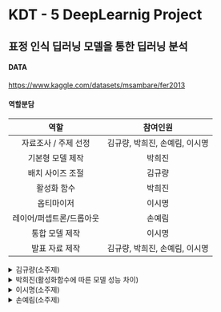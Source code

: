 # KDT - 5 DeepLearnig Project

## 표정 인식 딥러닝 모델을 통한 딥러닝 분석
  
#### DATA
https://www.kaggle.com/datasets/msambare/fer2013
  
#### 역할분담

역할|참여인원
:---:|:---:
자료조사 / 주제 선정 | 김규량, 박희진, 손예림, 이시명
기본형 모델 제작 | 박희진
배치 사이즈 조절 | 김규량
활성화 함수 | 박희진
옵티마이저 | 이시명
레이어/퍼셉트론/드롭아웃 | 손예림
통합 모델 제작 | 이시명
발표 자료 제작 | 김규량, 박희진, 손예림, 이시명

<details>
  <summary>
    김규량(소주제)
  </summary>

</details>

<details>
  <summary>
    박희진(활성화함수에 따른 모델 성능 차이)
  </summary>

### (1) 데이터 로딩 및 확인

- 데이터가 train과 test로 나눠져 있었는데, 하위 폴더의 폴더 이름이 피쳐 이미지의 라벨이길래 for문을 돌려 라벨과 피쳐를 들고옴
    - os.listdir에 enumerate해서 문자열로 된 라벨을 정수로 가지고 옴

 + 추가 → 데이터가 불균형 데이터임

평가지표로 acc를 사용하는 것은 부적합함 → f1 score나 recall 사용

### (2) 데이터 전처리

- 이미지 데이터를 255.로 나누어 정규화 시행

### (3) 데이터셋 준비

- 데이터셋 클래스를 생성 - 최대한 단순하게 클래스 구현
- train data에서 나누어 train data과 valid data를 8 : 2로 나눔
- 활성화 함수를 제외하고 모든 하이퍼파라미터는 통일
    - 배치사이즈는 32로 설정

### (4) 모델 클래스 정의

- 활성화 함수만 바뀐 여러 모델 인스턴스를 생성해야하기 때문에, 생성 메서드에 매개변수로 AF를 넣어서 넣는 활성화 함수에 따라 그에 맞는 모델이 생성되게끔 클래스를 정의함.

### (5) 학습준비 - 학습함수, 평가함수, 그래프출력함수, 예측함수, 내가 만든 모델링 함수

- 활성화 함수를 제외하고 모든 파라미터 통일
    - 에포크, 손실함수, 옵티마이저, 스케줄러 모두 통일
- 학습함수
    - 매개변수로 dataloder뿐만 아니라 model과 optimizer도 넣어서 각 모델을 함수 하나로 모두 학습할 수 있게 구조화
    - 리턴 값으로 한 에포크 당 loss_score와 acc_score를 반환
- 평가함수
    - 매개변수로 dataloder와 model, optimizer는 최적화 안할거기때문에 필요없음
    - 리턴 값으로 한 에포크당 loss_score와 acc_score가 든 리스트를 반환
        - 에포크가 늘어남에 따른 loss와 acc 변화를 시각화해서 그래프로 보기 위함
- 예측함수
    - 매개변수로 dataloder와 n(출력할 이미지 수), model, filename을 받음
    - 함수 내에서 filename을 통해 모델을 로딩하여 그 모델에 predict
    - 얼마나 정답과 같은지 계산하여 정확도 반환
- 그래프출력함수
    - 평가함수에서 리턴받은 loss_score 리스트와 acc_score 리스트를 통해 손실 그래프와 정확도 그래프 그리기
    - 왼쪽 축과 오른쪽 축을 다르게 하여 한꺼번에 표시
- 모델링 함수
    - 여러 모델을 계속해서 같은 코드에 적용하기 위해 함수를 작성
    - 초기 최소 손실을 설정하고 계속해서 최소 손실을 업데이트하는 동시에 모델을 저장하게끔 설정
    - 설정한 에포크 수만큼 for문을 돌면서 학습함수와 평가함수 실행
    - 조기 종료 기능 넣음
        - val_loss가 지정된 3회 이상 개선이 안되면 학습 종료

### (4) 학습 및 검증

- 위의 함수에 각 모델들을 넣어 학습 및 검증 실행

### (5) 그래프 결과

- Sigmoid

![sig](https://github.com/KDT-DeepLearning/DeepLearning/assets/155441547/02765d85-9e42-4866-9234-f0f9cce18e52)


- Softmax

![soft](https://github.com/KDT-DeepLearning/DeepLearning/assets/155441547/0b8821b7-d947-4cc6-95f4-85032cfdefab)


- Relu

![relu](https://github.com/KDT-DeepLearning/DeepLearning/assets/155441547/8a7f7171-0c3c-4072-8772-a0f06c3fb78d)


- Leaky_Relu

![leaky](https://github.com/KDT-DeepLearning/DeepLearning/assets/155441547/038a1031-69f4-44f5-9b8a-2187c1626ab1)


- Tanh

![tanh](https://github.com/KDT-DeepLearning/DeepLearning/assets/155441547/ed9e82c2-6ddb-4ab3-bbb0-5312069ab760)


### (6) 그래프 결과 분석

- Relu와 Tanh을 제외하고 모두 과적합이 일어났다. valid_loss는 감소하다 다시 증가하는 반면 train_loss는 계속 감소하고 train_acc는 계속해서 올라갔다. valid_loss 그래프는 2차 함수의 모양을 띠었다. 반면 Relu는 에포크가 늘어남에도 불구하고 loss와 acc에 큰 변화가 없었다. Relu는 은닉층이 많아서 기울기 소실 발생 확률이 있는 경우에 효과적인 활성화함수지만 기본 모델 자체의 은닉층이 1개뿐이라 Relu의 장점과 뛰어난 성능이 두각되지 못한 것 같다. 반대로 Tanh는 기대하지 않았는데 과적합도 일어나지 않았을 뿐만 아니라 에포크가 늘어남에 따라 train_loss와 valid_loss 둘 다 줄어 들고 있었고, train_acc와 valid_acc가 늘어나고 있었다. 에포크를 더 크게 했다면 계속해서 모델 성능을 향상시켰을 것이라고 예상한다. 은닉층이 하나인 해당 모델 구조에서는 에포크를 늘인다면 가장 성능이 좋을 것으로 판단된다.

### (7) 결론

<img alt="Untitled (1)" src="https://github.com/KDT-DeepLearning/DeepLearning/assets/155441547/7767e68b-afee-4a58-bddb-a0adb67d7278">


- Relu의 기울기 소실 문제를 보완한 Leaky_Relu가 검증에서 성능이 더 좋게 나왔지만 테스트를 진행해보니 Relu가 더 좋았다. 그러나 에포크를 더 늘인다 해당 모델 구조에서는 Tanh가 성능이 가장 좋을 것으로 예상된다.

### (8) 예측

<img alt="Untitled" src="https://github.com/KDT-DeepLearning/DeepLearning/assets/155441547/d2ee9461-7900-4936-9d86-27e4da5e8d88">

- 예측함수를 통하여 이미지를 출력하고 True값과 Predict값 출력
- 각 모델마다 정확도 확인

### (9) 피드백

불균형데이터인데 왜 정확도를 평가지표로 했는가. 불균형 데이터에는 재현율이 더 적합한 평가지표임 !

- 실수 🥲
- 평가지표를 재현율로 해서 다시 한번 재현해보자

### (10) 스스로 아쉬운점

- 기본 모델의 은닉층을 더 많이 했다면 기울기 소실에 따른 활성화함수의 성능 차이가 더 눈에 띠게 보였을텐데, 그런 특징들을 강조하지 못해서 아쉽다.
- 기본 모델 은닉층을 더 많이 해서 활성화함수의 성능 차이를 다시 한번 비교해보자

### (11) 피드백 후 추가

- 평가지표를 재현율로 할 것
- 모델의 은닉층을 더 늘려서 활성화 함수의 성능 차이를 비교해볼 것

</details>

<details>
  <summary>
    이시명(소주제)
  </summary>

</details>

<details>
  <summary>
    손예림(소주제)
  </summary>



